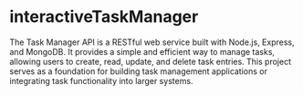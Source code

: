 # interactiveTaskManager
The Task Manager API is a RESTful web service built with Node.js, Express, and MongoDB. It provides a simple and efficient way to manage tasks, allowing users to create, read, update, and delete task entries. This project serves as a foundation for building task management applications or integrating task functionality into larger systems.
